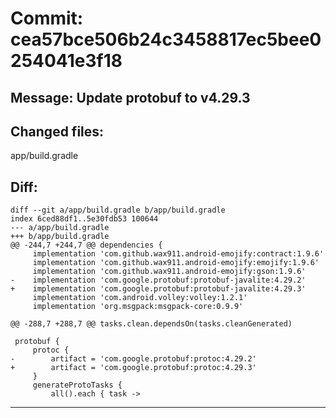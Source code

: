 # Commit: cea57bce506b24c3458817ec5bee0254041e3f18
## Message: Update protobuf to v4.29.3
## Changed files:
app/build.gradle

## Diff:
```
diff --git a/app/build.gradle b/app/build.gradle
index 6ced88df1..5e30fdb53 100644
--- a/app/build.gradle
+++ b/app/build.gradle
@@ -244,7 +244,7 @@ dependencies {
     implementation 'com.github.wax911.android-emojify:contract:1.9.6'
     implementation 'com.github.wax911.android-emojify:emojify:1.9.6'
     implementation 'com.github.wax911.android-emojify:gson:1.9.6'
-    implementation 'com.google.protobuf:protobuf-javalite:4.29.2'
+    implementation 'com.google.protobuf:protobuf-javalite:4.29.3'
     implementation 'com.android.volley:volley:1.2.1'
     implementation 'org.msgpack:msgpack-core:0.9.9'
 
@@ -288,7 +288,7 @@ tasks.clean.dependsOn(tasks.cleanGenerated)
 
 protobuf {
     protoc {
-        artifact = 'com.google.protobuf:protoc:4.29.2'
+        artifact = 'com.google.protobuf:protoc:4.29.3'
     }
     generateProtoTasks {
         all().each { task ->
```
-----------------------------------
